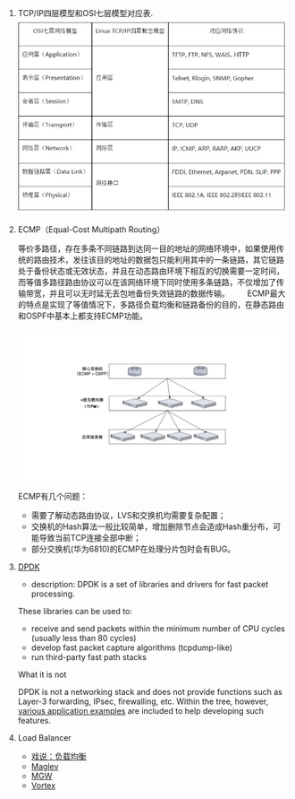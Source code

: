 1. TCP/IP四层模型和OSI七层模型对应表. ![module](./img/module.jpg)
2. ECMP（Equal-Cost Multipath Routing）

   等价多路径，存在多条不同链路到达同一目的地址的网络环境中，如果使用传统的路由技术，发往该目的地址的数据包只能利用其中的一条链路，其它链路处于备份状态或无效状态，并且在动态路由环境下相互的切换需要一定时间，而等值多路径路由协议可以在该网络环境下同时使用多条链路，不仅增加了传输带宽，并且可以无时延无丢包地备份失效链路的数据传输。
　　ECMP最大的特点是实现了等值情况下，多路径负载均衡和链路备份的目的，在静态路由和OSPF中基本上都支持ECMP功能。 

    ![ECMP](./img/ECMP-LB.jpg)

    ECMP有几个问题：

    - 需要了解动态路由协议，LVS和交换机均需要复杂配置；
    - 交换机的Hash算法一般比较简单，增加删除节点会造成Hash重分布，可能导致当前TCP连接全部中断；
    - 部分交换机(华为6810)的ECMP在处理分片包时会有BUG。
3. [DPDK](http://dpdk.org)
    - description: DPDK is a set of libraries and drivers for fast packet processing.

    These libraries can be used to:

    - receive and send packets within the minimum number of CPU cycles (usually less than 80 cycles)
    - develop fast packet capture algorithms (tcpdump-like)
    - run third-party fast path stacks

    What it is not

    DPDK is not a networking stack and does not provide functions such as Layer-3 forwarding, IPsec, firewalling, etc. Within the tree, however, [various application examples](http://dpdk.org/browse/dpdk/tree/examples/) are included to help developing such features.

4. Load Balancer
    - [戏说：负载均衡 ](https://mp.weixin.qq.com/s/RbRcp-sjM6IhKqgwmt1FXg)
    - [Maglev](https://research.google.com/pubs/pub44824.html)
    - [MGW](https://tech.meituan.com/MGW.html)
    - [Vortex](http://www.infoq.com/cn/articles/Maglev-Vortex)